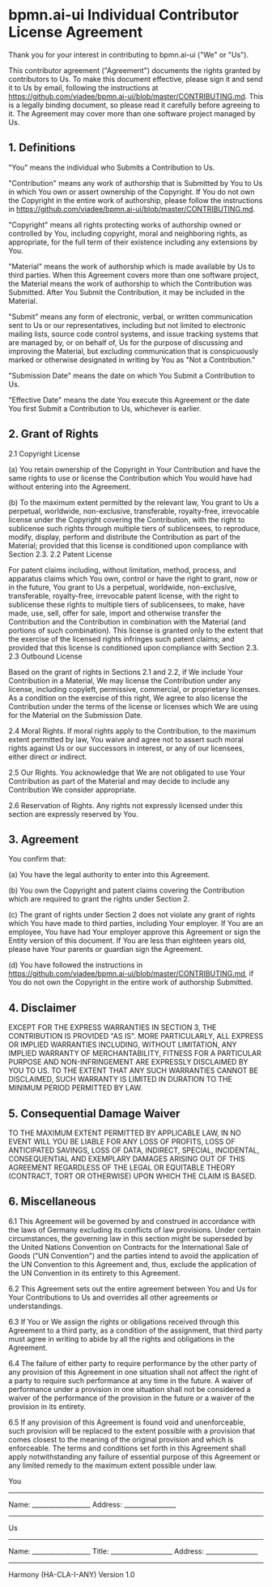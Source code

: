 # bpmn.ai-ui Individual Contributor License Agreement

Thank you for your interest in contributing to bpmn.ai-ui ("We" or "Us").

This contributor agreement ("Agreement") documents the rights granted by contributors to Us. To make this document effective, please sign it and send it to Us by email, following the instructions at https://github.com/viadee/bpmn.ai-ui/blob/master/CONTRIBUTING.md. This is a legally binding document, so please read it carefully before agreeing to it. The Agreement may cover more than one software project managed by Us.
## 1. Definitions

"You" means the individual who Submits a Contribution to Us.

"Contribution" means any work of authorship that is Submitted by You to Us in which You own or assert ownership of the Copyright. If You do not own the Copyright in the entire work of authorship, please follow the instructions in https://github.com/viadee/bpmn.ai-ui/blob/master/CONTRIBUTING.md.

"Copyright" means all rights protecting works of authorship owned or controlled by You, including copyright, moral and neighboring rights, as appropriate, for the full term of their existence including any extensions by You.

"Material" means the work of authorship which is made available by Us to third parties. When this Agreement covers more than one software project, the Material means the work of authorship to which the Contribution was Submitted. After You Submit the Contribution, it may be included in the Material.

"Submit" means any form of electronic, verbal, or written communication sent to Us or our representatives, including but not limited to electronic mailing lists, source code control systems, and issue tracking systems that are managed by, or on behalf of, Us for the purpose of discussing and improving the Material, but excluding communication that is conspicuously marked or otherwise designated in writing by You as "Not a Contribution."

"Submission Date" means the date on which You Submit a Contribution to Us.

"Effective Date" means the date You execute this Agreement or the date You first Submit a Contribution to Us, whichever is earlier.

## 2. Grant of Rights
2.1 Copyright License

(a) You retain ownership of the Copyright in Your Contribution and have the same rights to use or license the Contribution which You would have had without entering into the Agreement.

(b) To the maximum extent permitted by the relevant law, You grant to Us a perpetual, worldwide, non-exclusive, transferable, royalty-free, irrevocable license under the Copyright covering the Contribution, with the right to sublicense such rights through multiple tiers of sublicensees, to reproduce, modify, display, perform and distribute the Contribution as part of the Material; provided that this license is conditioned upon compliance with Section 2.3.
2.2 Patent License

For patent claims including, without limitation, method, process, and apparatus claims which You own, control or have the right to grant, now or in the future, You grant to Us a perpetual, worldwide, non-exclusive, transferable, royalty-free, irrevocable patent license, with the right to sublicense these rights to multiple tiers of sublicensees, to make, have made, use, sell, offer for sale, import and otherwise transfer the Contribution and the Contribution in combination with the Material (and portions of such combination). This license is granted only to the extent that the exercise of the licensed rights infringes such patent claims; and provided that this license is conditioned upon compliance with Section 2.3.
2.3 Outbound License

Based on the grant of rights in Sections 2.1 and 2.2, if We include Your Contribution in a Material, We may license the Contribution under any license, including copyleft, permissive, commercial, or proprietary licenses. As a condition on the exercise of this right, We agree to also license the Contribution under the terms of the license or licenses which We are using for the Material on the Submission Date.

2.4 Moral Rights. If moral rights apply to the Contribution, to the maximum extent permitted by law, You waive and agree not to assert such moral rights against Us or our successors in interest, or any of our licensees, either direct or indirect.

2.5 Our Rights. You acknowledge that We are not obligated to use Your Contribution as part of the Material and may decide to include any Contribution We consider appropriate.

2.6 Reservation of Rights. Any rights not expressly licensed under this section are expressly reserved by You.

## 3. Agreement

You confirm that:

(a) You have the legal authority to enter into this Agreement.

(b) You own the Copyright and patent claims covering the Contribution which are required to grant the rights under Section 2.

(c) The grant of rights under Section 2 does not violate any grant of rights which You have made to third parties, including Your employer. If You are an employee, You have had Your employer approve this Agreement or sign the Entity version of this document. If You are less than eighteen years old, please have Your parents or guardian sign the Agreement.

(d) You have followed the instructions in https://github.com/viadee/bpmn.ai-ui/blob/master/CONTRIBUTING.md, if You do not own the Copyright in the entire work of authorship Submitted.

## 4. Disclaimer

EXCEPT FOR THE EXPRESS WARRANTIES IN SECTION 3, THE CONTRIBUTION IS PROVIDED "AS IS". MORE PARTICULARLY, ALL EXPRESS OR IMPLIED WARRANTIES INCLUDING, WITHOUT LIMITATION, ANY IMPLIED WARRANTY OF MERCHANTABILITY, FITNESS FOR A PARTICULAR PURPOSE AND NON-INFRINGEMENT ARE EXPRESSLY DISCLAIMED BY YOU TO US. TO THE EXTENT THAT ANY SUCH WARRANTIES CANNOT BE DISCLAIMED, SUCH WARRANTY IS LIMITED IN DURATION TO THE MINIMUM PERIOD PERMITTED BY LAW.

## 5. Consequential Damage Waiver

TO THE MAXIMUM EXTENT PERMITTED BY APPLICABLE LAW, IN NO EVENT WILL YOU BE LIABLE FOR ANY LOSS OF PROFITS, LOSS OF ANTICIPATED SAVINGS, LOSS OF DATA, INDIRECT, SPECIAL, INCIDENTAL, CONSEQUENTIAL AND EXEMPLARY DAMAGES ARISING OUT OF THIS AGREEMENT REGARDLESS OF THE LEGAL OR EQUITABLE THEORY (CONTRACT, TORT OR OTHERWISE) UPON WHICH THE CLAIM IS BASED.
## 6. Miscellaneous

6.1 This Agreement will be governed by and construed in accordance with the laws of Germany excluding its conflicts of law provisions. Under certain circumstances, the governing law in this section might be superseded by the United Nations Convention on Contracts for the International Sale of Goods ("UN Convention") and the parties intend to avoid the application of the UN Convention to this Agreement and, thus, exclude the application of the UN Convention in its entirety to this Agreement.

6.2 This Agreement sets out the entire agreement between You and Us for Your Contributions to Us and overrides all other agreements or understandings.

6.3 If You or We assign the rights or obligations received through this Agreement to a third party, as a condition of the assignment, that third party must agree in writing to abide by all the rights and obligations in the Agreement.

6.4 The failure of either party to require performance by the other party of any provision of this Agreement in one situation shall not affect the right of a party to require such performance at any time in the future. A waiver of performance under a provision in one situation shall not be considered a waiver of the performance of the provision in the future or a waiver of the provision in its entirety.

6.5 If any provision of this Agreement is found void and unenforceable, such provision will be replaced to the extent possible with a provision that comes closest to the meaning of the original provision and which is enforceable. The terms and conditions set forth in this Agreement shall apply notwithstanding any failure of essential purpose of this Agreement or any limited remedy to the maximum extent possible under law.

You
________________________
Name: __________________
Address: ________________
________________________

Us
________________________
Name: __________________
Title: ___________________
Address: ________________
________________________

Harmony (HA-CLA-I-ANY) Version 1.0
